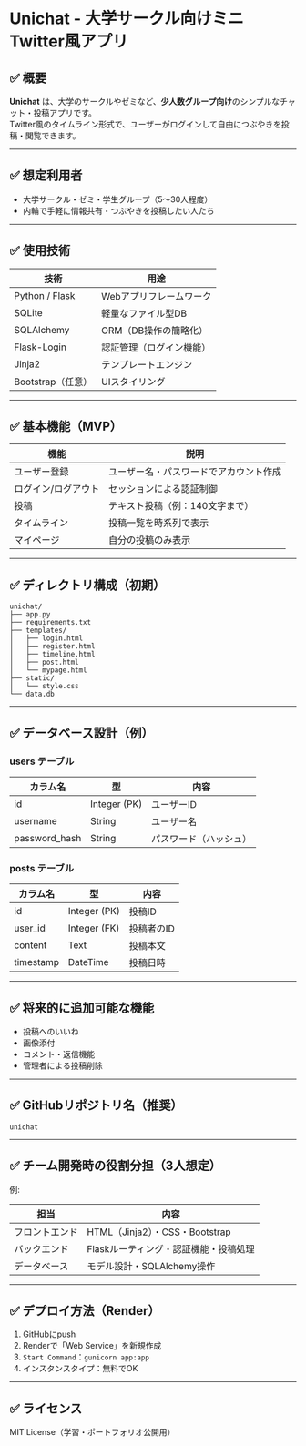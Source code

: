 # Unichat - 大学サークル向けミニTwitter風アプリ

## ✅ 概要

**Unichat** は、大学のサークルやゼミなど、**少人数グループ向け**のシンプルなチャット・投稿アプリです。  
Twitter風のタイムライン形式で、ユーザーがログインして自由につぶやきを投稿・閲覧できます。

---

## ✅ 想定利用者

- 大学サークル・ゼミ・学生グループ（5〜30人程度）
- 内輪で手軽に情報共有・つぶやきを投稿したい人たち

---

## ✅ 使用技術

| 技術             | 用途                     |
|------------------|--------------------------|
| Python / Flask   | Webアプリフレームワーク  |
| SQLite           | 軽量なファイル型DB       |
| SQLAlchemy       | ORM（DB操作の簡略化）    |
| Flask-Login      | 認証管理（ログイン機能） |
| Jinja2           | テンプレートエンジン     |
| Bootstrap（任意）| UIスタイリング           |

---

## ✅ 基本機能（MVP）

| 機能           | 説明                                  |
|----------------|---------------------------------------|
| ユーザー登録   | ユーザー名・パスワードでアカウント作成 |
| ログイン/ログアウト | セッションによる認証制御              |
| 投稿           | テキスト投稿（例：140文字まで）        |
| タイムライン   | 投稿一覧を時系列で表示                  |
| マイページ     | 自分の投稿のみ表示                     |

---

## ✅ ディレクトリ構成（初期）

```
unichat/
├── app.py
├── requirements.txt
├── templates/
│   ├── login.html
│   ├── register.html
│   ├── timeline.html
│   ├── post.html
│   └── mypage.html
├── static/
│   └── style.css
└── data.db
```

---

## ✅ データベース設計（例）

### users テーブル
| カラム名     | 型             | 内容             |
|--------------|----------------|------------------|
| id           | Integer (PK)   | ユーザーID       |
| username     | String         | ユーザー名       |
| password_hash| String         | パスワード（ハッシュ）|

### posts テーブル
| カラム名     | 型             | 内容             |
|--------------|----------------|------------------|
| id           | Integer (PK)   | 投稿ID           |
| user_id      | Integer (FK)   | 投稿者のID       |
| content      | Text           | 投稿本文         |
| timestamp    | DateTime       | 投稿日時         |

---

## ✅ 将来的に追加可能な機能

- 投稿へのいいね
- 画像添付
- コメント・返信機能
- 管理者による投稿削除

---

## ✅ GitHubリポジトリ名（推奨）

```
unichat
```

---

## ✅ チーム開発時の役割分担（3人想定）

例: 

| 担当            | 内容                                  |
|-----------------|---------------------------------------|
| フロントエンド  | HTML（Jinja2）・CSS・Bootstrap         |
| バックエンド    | Flaskルーティング・認証機能・投稿処理 |
| データベース    | モデル設計・SQLAlchemy操作            |

---

## ✅ デプロイ方法（Render）

1. GitHubにpush
2. Renderで「Web Service」を新規作成
3. `Start Command`：`gunicorn app:app`
4. インスタンスタイプ：無料でOK

---

## ✅ ライセンス

MIT License（学習・ポートフォリオ公開用）
